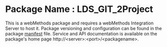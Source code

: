 # Package Name : LDS_GIT_2Project
This is a webMethods package and requires a webMethods Integration Server to host it. Package versioning and configuration can be found in the package [manifest](./LDS_GIT_2Project/manifest.v3) file. Service and API documentation is available on the package's home page http://&lt;server&gt;:&lt;port&gt;/&lt;packagename>.